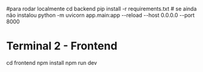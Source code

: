 #para rodar localmente
cd backend
pip install -r requirements.txt  # se ainda não instalou
python -m uvicorn app.main:app --reload --host 0.0.0.0 --port 8000

# Terminal 2 - Frontend  
cd frontend
npm install
npm run dev

